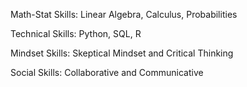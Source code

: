 Math-Stat Skills: Linear Algebra, Calculus, Probabilities

Technical Skills: Python, SQL, R

Mindset Skills: Skeptical Mindset and Critical Thinking

Social Skills: Collaborative and Communicative

